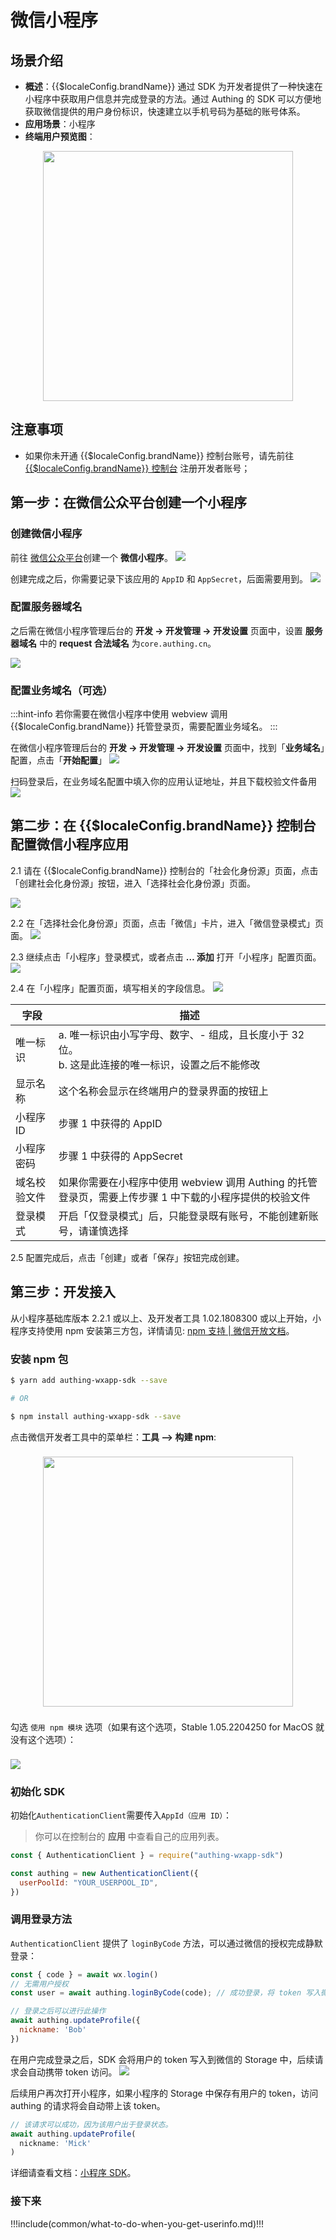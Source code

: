 # 微信小程序

<LastUpdated />

## 场景介绍

- **概述**：{{$localeConfig.brandName}} 通过 SDK 为开发者提供了一种快速在小程序中获取用户信息并完成登录的方法。通过 Authing 的 SDK 可以方便地获取微信提供的用户身份标识，快速建立以手机号码为基础的账号体系。
- **应用场景**：小程序
- **终端用户预览图**：

<img src="./images/wechat-mini-program-login.png" height="400px" style="display:block;margin: 0 auto;"/>

## 注意事项

- 如果你未开通 {{$localeConfig.brandName}} 控制台账号，请先前往 [{{$localeConfig.brandName}} 控制台](https://authing.cn/) 注册开发者账号；

## 第一步：在微信公众平台创建一个小程序

### 创建微信小程序

前往 [微信公众平台](https://mp.weixin.qq.com/wxopen/waregister?action=step1&token=&lang=zh_CN)创建一个 **微信小程序**。
![](./images/create-account.jpg)

创建完成之后，你需要记录下该应用的 `AppID` 和 `AppSecret`，后面需要用到。
![](./images/step1-1.jpg)

### 配置服务器域名

之后需在微信小程序管理后台的 **开发 -> 开发管理 -> 开发设置** 页面中，设置 **服务器域名** 中的 **request 合法域名** 为`core.authing.cn`。

![](./images/step1-2.jpg)

### 配置业务域名（可选）

:::hint-info
若你需要在微信小程序中使用 webview 调用 {{$localeConfig.brandName}} 托管登录页，需要配置业务域名。
:::

在微信小程序管理后台的 **开发 -> 开发管理 -> 开发设置** 页面中，找到「**业务域名**」配置，点击「**开始配置**」
![](./images/step1-3.jpg)

扫码登录后，在业务域名配置中填入你的应用认证地址，并且下载校验文件备用
![](./images/step1-4.jpg)

## 第二步：在 {{$localeConfig.brandName}} 控制台配置微信小程序应用

2.1 请在 {{$localeConfig.brandName}} 控制台的「社会化身份源」页面，点击「创建社会化身份源」按钮，进入「选择社会化身份源」页面。

![](~@imagesZhCn/guides/connections/create-social-idp.jpg)

2.2 在「选择社会化身份源」页面，点击「微信」卡片，进入「微信登录模式」页面。
![](../wechat-pc/images/add-app-1.jpg)

2.3 继续点击「小程序」登录模式，或者点击 **… 添加** 打开「小程序」配置页面。
![](./images/step2-1.jpg)

2.4 在「小程序」配置页面，填写相关的字段信息。
![](./images/step2-2.jpg)

| 字段         | 描述                                                                                                    |
| ------------ | ------------------------------------------------------------------------------------------------------- |
| 唯一标识     | a. 唯一标识由小写字母、数字、- 组成，且长度小于 32 位。<br />b. 这是此连接的唯一标识，设置之后不能修改  |
| 显示名称     | 这个名称会显示在终端用户的登录界面的按钮上                                                              |
| 小程序 ID    | 步骤 1 中获得的 AppID                                                                                   |
| 小程序密码   | 步骤 1 中获得的 AppSecret                                                                               |
| 域名校验文件 | 如果你需要在小程序中使用 webview 调用 Authing 的托管登录页，需要上传步骤 1 中下载的小程序提供的校验文件 |
| 登录模式     | 开启「仅登录模式」后，只能登录既有账号，不能创建新账号，请谨慎选择                                      |

2.5 配置完成后，点击「创建」或者「保存」按钮完成创建。

## 第三步：开发接入

从小程序基础库版本 2.2.1 或以上、及开发者工具 1.02.1808300 或以上开始，小程序支持使用 npm 安装第三方包，详情请见: [npm 支持 | 微信开放文档](https://developers.weixin.qq.com/miniprogram/dev/devtools/npm.html)。

### 安装 npm 包

```bash
$ yarn add authing-wxapp-sdk --save

# OR

$ npm install authing-wxapp-sdk --save
```

点击微信开发者工具中的菜单栏：**工具 --> 构建 npm**:
<img src="~@imagesZhCn/reference/wxmp-npm.png" style="display: block; margin: 22px auto; height: 400px;" />

勾选 `使用 npm 模块` 选项（如果有这个选项，Stable 1.05.2204250 for MacOS 就没有这个选项）：
<img src="~@imagesZhCn/reference/wxmp-npm2.png" style="display: block; margin: 22px auto;" />


### 初始化 SDK

初始化`AuthenticationClient`需要传入`AppId（应用 ID）`：

> 你可以在控制台的 **应用** 中查看自己的应用列表。


```javascript
const { AuthenticationClient } = require("authing-wxapp-sdk")

const authing = new AuthenticationClient({
  userPoolId: "YOUR_USERPOOL_ID",
})
```

### 调用登录方法

`AuthenticationClient` 提供了 `loginByCode` 方法，可以通过微信的授权完成静默登录：

```javascript
const { code } = await wx.login()
// 无需用户授权
const user = await authing.loginByCode(code); // 成功登录，将 token 写入微信 Storage

// 登录之后可以进行此操作
await authing.updateProfile({
  nickname: 'Bob'
})
```

在用户完成登录之后，SDK 会将用户的 token 写入到微信的 Storage 中，后续请求会自动携带 token 访问。
![](~@imagesZhCn/reference/20201112165637.png)

后续用户再次打开小程序，如果小程序的 Storage 中保存有用户的 token，访问 authing 的请求将会自动带上该 token。

```javascript
// 该请求可以成功，因为该用户出于登录状态。
await authing.updateProfile(
  nickname: 'Mick'
)
```

详细请查看文档：[小程序 SDK](/reference/sdk-for-wxapp.md)。

### 接下来

!!!include(common/what-to-do-when-you-get-userinfo.md)!!!
